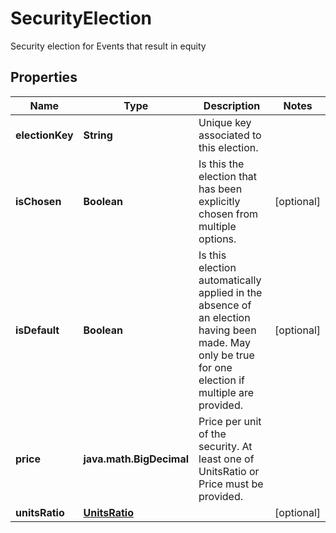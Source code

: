 

# SecurityElection

Security election for Events that result in equity

## Properties

Name | Type | Description | Notes
------------ | ------------- | ------------- | -------------
**electionKey** | **String** | Unique key associated to this election. | 
**isChosen** | **Boolean** | Is this the election that has been explicitly chosen from multiple options. |  [optional]
**isDefault** | **Boolean** | Is this election automatically applied in the absence of an election having been made.  May only be true for one election if multiple are provided. |  [optional]
**price** | **java.math.BigDecimal** | Price per unit of the security. At least one of UnitsRatio or Price must be provided. | 
**unitsRatio** | [**UnitsRatio**](UnitsRatio.md) |  |  [optional]



